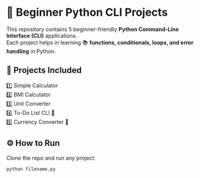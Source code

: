 # 🚀 Beginner Python CLI Projects  

This repository contains 5 beginner-friendly **Python Command-Line Interface (CLI)** applications.  
Each project helps in learning 📚 **functions, conditionals, loops, and error handling** in Python.  

## 📌 Projects Included
1️⃣ Simple Calculator  
2️⃣ BMI Calculator  
3️⃣ Unit Converter  
4️⃣ To-Do List CLI 📝  
5️⃣ Currency Converter 💱  

## ⚙️ How to Run
Clone the repo and run any project:  

```bash
python filename.py
